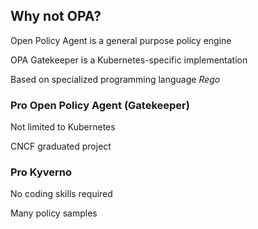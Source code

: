 ## Why not OPA?

Open Policy Agent [](https://www.openpolicyagent.org/) is a general purpose policy engine

OPA Gatekeeper is a Kubernetes-specific implementation

Based on specialized programming language *Rego*

### Pro Open Policy Agent (Gatekeeper)

Not limited to Kubernetes

CNCF graduated project [](https://www.cncf.io/projects/open-policy-agent-opa/)

### Pro Kyverno

No coding skills required

Many policy samples